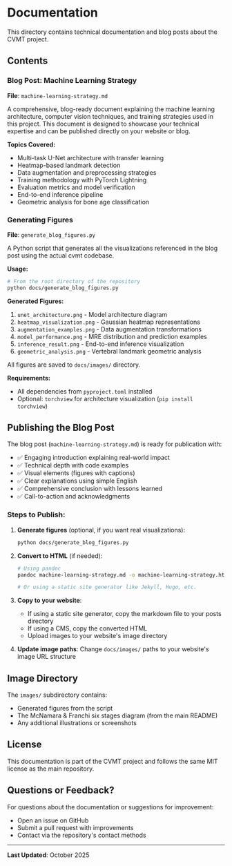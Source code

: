 # Documentation

This directory contains technical documentation and blog posts about the CVMT project.

## Contents

### Blog Post: Machine Learning Strategy

**File**: `machine-learning-strategy.md`

A comprehensive, blog-ready document explaining the machine learning architecture, computer vision techniques, and training strategies used in this project. This document is designed to showcase your technical expertise and can be published directly on your website or blog.

**Topics Covered:**
- Multi-task U-Net architecture with transfer learning
- Heatmap-based landmark detection
- Data augmentation and preprocessing strategies
- Training methodology with PyTorch Lightning
- Evaluation metrics and model verification
- End-to-end inference pipeline
- Geometric analysis for bone age classification

### Generating Figures

**File**: `generate_blog_figures.py`

A Python script that generates all the visualizations referenced in the blog post using the actual cvmt codebase.

**Usage:**

```bash
# From the root directory of the repository
python docs/generate_blog_figures.py
```

**Generated Figures:**
1. `unet_architecture.png` - Model architecture diagram
2. `heatmap_visualization.png` - Gaussian heatmap representations
3. `augmentation_examples.png` - Data augmentation transformations
4. `model_performance.png` - MRE distribution and prediction examples
5. `inference_result.png` - End-to-end inference visualization
6. `geometric_analysis.png` - Vertebral landmark geometric analysis

All figures are saved to `docs/images/` directory.

**Requirements:**
- All dependencies from `pyproject.toml` installed
- Optional: `torchview` for architecture visualization (`pip install torchview`)

## Publishing the Blog Post

The blog post (`machine-learning-strategy.md`) is ready for publication with:
- ✅ Engaging introduction explaining real-world impact
- ✅ Technical depth with code examples
- ✅ Visual elements (figures with captions)
- ✅ Clear explanations using simple English
- ✅ Comprehensive conclusion with lessons learned
- ✅ Call-to-action and acknowledgments

### Steps to Publish:

1. **Generate figures** (optional, if you want real visualizations):
   ```bash
   python docs/generate_blog_figures.py
   ```

2. **Convert to HTML** (if needed):
   ```bash
   # Using pandoc
   pandoc machine-learning-strategy.md -o machine-learning-strategy.html --standalone --toc

   # Or using a static site generator like Jekyll, Hugo, etc.
   ```

3. **Copy to your website**:
   - If using a static site generator, copy the markdown file to your posts directory
   - If using a CMS, copy the converted HTML
   - Upload images to your website's image directory

4. **Update image paths**: Change `docs/images/` paths to your website's image URL structure


## Image Directory

The `images/` subdirectory contains:
- Generated figures from the script
- The McNamara & Franchi six stages diagram (from the main README)
- Any additional illustrations or screenshots

## License

This documentation is part of the CVMT project and follows the same MIT license as the main repository.

## Questions or Feedback?

For questions about the documentation or suggestions for improvement:
- Open an issue on GitHub
- Submit a pull request with improvements
- Contact via the repository's contact methods

---

**Last Updated**: October 2025
